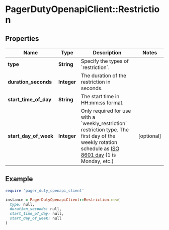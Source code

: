 # PagerDutyOpenapiClient::Restriction

## Properties

| Name | Type | Description | Notes |
| ---- | ---- | ----------- | ----- |
| **type** | **String** | Specify the types of &#x60;restriction&#x60;. |  |
| **duration_seconds** | **Integer** | The duration of the restriction in seconds. |  |
| **start_time_of_day** | **String** | The start time in HH:mm:ss format. |  |
| **start_day_of_week** | **Integer** | Only required for use with a &#x60;weekly_restriction&#x60; restriction type. The first day of the weekly rotation schedule as [ISO 8601 day](https://en.wikipedia.org/wiki/ISO_week_date) (1 is Monday, etc.) | [optional] |

## Example

```ruby
require 'pager_duty_openapi_client'

instance = PagerDutyOpenapiClient::Restriction.new(
  type: null,
  duration_seconds: null,
  start_time_of_day: null,
  start_day_of_week: null
)
```

